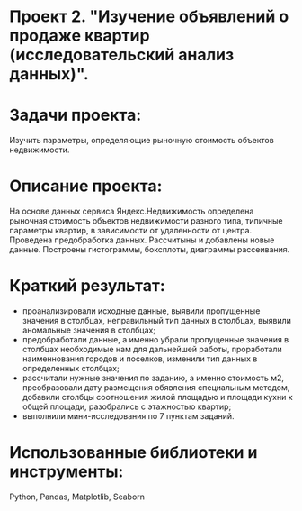 # Проект 2. "Изучение объявлений о продаже квартир (исследовательский анализ данных)".
# Задачи проекта:
Изучить параметры, определяющие рыночную стоимость объектов недвижимости.

# Описание проекта:
На основе данных сервиса Яндекс.Недвижимость определена рыночная стоимость объектов недвижимости разного типа, типичные параметры квартир, в зависимости от удаленности от центра. Проведена предобработка данных. Рассчитыны и добавлены новые данные. Построены гистограммы, боксплоты, диаграммы рассеивания.

# Краткий результат:
* проанализировали исходные данные, выявили пропущенные значения в столбцах, неправильный тип данных в столбцах, выявили аномальные значения в столбцах;
* предобработали данные, а именно убрали пропущенные значения в столбцах необходимые нам для дальнейшей работы, проработали наименнования городов и поселков, изменили тип данных в определенных столбцах;
* рассчитали нужные значения по заданию, а именно стоимость м2, преобразовали дату размещения обявления специальным методом, добавили столбцы соотношения жилой площадью и площади кухни к общей площади, разобрались с этажностью квартир;
* выполнили мини-исследования по 7 пунктам заданий.

# Использованные библиотеки и инструменты:
Python, Pandas, Matplotlib, Seaborn
